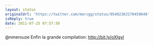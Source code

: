 ```yaml
---
layout: status
originalUrl: 'https://twitter.com/marcgg/status/95402363170459648'
isReply: true
date: 2011-07-25 07:57:50
---
```


@nmerouze Enfin la grande compilation: http://bit.ly/oXlgyI
